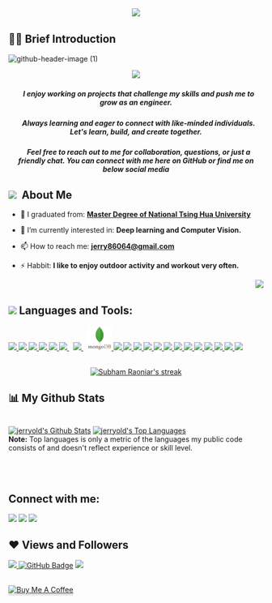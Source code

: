 <div align=center>
<img src="https://github.com/Anmol-Baranwal/Cool-GIFs-For-GitHub/assets/74038190/8aa99f6c-267d-4977-9cd3-1a4c11675863" width="500">
</div>

## 🙋‍♂️ Brief Introduction
![github-header-image (1)](https://github.com/jerryold/jerryold/assets/12774427/f5034034-7810-47ab-958e-f076cf95b028)
<div align=center>
<img src="https://user-images.githubusercontent.com/74038190/212748842-9fcbad5b-6173-4175-8a61-521f3dbb7514.gif" width="700">

</div>
<h5 align="center"><em>&ensp; I enjoy working on projects that challenge my skills and push me to grow as an engineer.</em></h5>
<h5 align="center"><em>&ensp; Always learning and eager to connect with like-minded individuals. Let's learn, build, and create together.</em></h5>
<h5 align="center"><em>&ensp; Feel free to reach out to me for collaboration, questions, or just a friendly chat. You can connect with me here on GitHub or find me on below social media</em></h5>

## <img src="https://github.com/Anmol-Baranwal/Cool-GIFs-For-GitHub/assets/74038190/4503d891-510a-4ebd-94c4-ef8958a2e8d4" width="30">&nbsp; About Me

- 🔭 I graduated from: **[Master Degree of National Tsing Hua University](https://nthu-en.site.nthu.edu.tw/)**

- 🌱 I’m currently interested in: **Deep learning and Computer Vision.**
       
- 📫 How to reach me: **jerry86064@gmail.com**
        
- ⚡ Habbit: **I like to enjoy outdoor activity and workout very often.**

<div align=right>
<img src="https://github.com/Anmol-Baranwal/Cool-GIFs-For-GitHub/assets/74038190/9d0fd0c4-5c7f-4122-b884-64a1e1685d2d" width="240">
</div> 



    
    

    

## <img src="https://github.com/Anmol-Baranwal/Cool-GIFs-For-GitHub/assets/74038190/0b335028-1d3d-4ee5-b5b3-a373d499be7e" width="30"> Languages and Tools:

<p align="left"> 
    <a href="https://developer.mozilla.org/en-US/docs/Web/JavaScript" target="_blank"> <img src="https://img.icons8.com/color/64/000000/javascript.png"/> </a> 
    <a href="https://www.w3.org/html/" target="_blank"> <img src="https://img.icons8.com/color/64/000000/html-5.png"/> </a> 
    <a href="https://www.w3schools.com/css/" target="_blank"> <img src="https://img.icons8.com/color/64/000000/css3.png"/> </a> 
    <a href="https://getbootstrap.com" target="_blank"> <img src="https://img.icons8.com/color/64/000000/bootstrap.png"/> </a> 
    <a href="https://www.python.org" target="_blank"> <img src="https://img.icons8.com/color/64/000000/python.png"/> </a> 
    <a style="padding-right:8px;" href="https://nodejs.org" target="_blank"> <img src="https://img.icons8.com/color/64/000000/nodejs.png"/> </a> 
    <a style="padding-right:8px;" href="https://www.mysql.com/" target="_blank"> <img src="https://img.icons8.com/fluent/64/000000/mysql-logo.png"/> </a>
    <a href="https://www.mongodb.com/" target="_blank"> <img src="https://raw.githubusercontent.com/devicons/devicon/master/icons/mongodb/mongodb-original-wordmark.svg" alt="mongodb" width="48" height="48"/> </a> 
    <a href="https://git-scm.com/" target="_blank"> <img src="https://img.icons8.com/color/64/000000/git.png"/> </a> 
    <a href="https://www.cprogramming.com/" target="_blank"> <img src="https://img.icons8.com/color/64/000000/c-programming.png"/> </a>
    <a href="https://www.tensorflow.org/?hl=zh-tw" target="_blank"> <img src="https://img.icons8.com/color/64/000000/tensorflow.png"/> </a>
    <a href="https://developer.android.com/studio?gclid=CjwKCAjwp_GJBhBmEiwALWBQk5SwVnsCJ1XbDjIIeXgbknFbXzMhHhapaaUr-3rO_Rph0Xl7d_yE6hoCcAoQAvD_BwE&gclsrc=aw.ds" target="_blank"> <img src="https://img.icons8.com/color/64/000000/android-os.png"/>
    <a href="https://angular.io/" target="_blank"> <img src="https://img.icons8.com/color/64/000000/angularjs.png"/>
    <a href="https://selenium-python.readthedocs.io/" target="_blank"> <img src="https://img.icons8.com/color/64/000000/selenium-test-automation.png"/>
    <a href="https://aws.amazon.com/tw/?nc2=h_lg" target="_blank"> <img src="https://img.icons8.com/color/64/000000/amazon-web-services.png"/>
    <a href="https://pytorch.org/" target="_blank"> <img src="https://www.vectorlogo.zone/logos/pytorch/pytorch-icon.svg"/>
    <a href="https://opencv.org/" target="_blank"> <img src="https://www.vectorlogo.zone/logos/opencv/opencv-icon.svg"/>
    <a href="https://www.sqlite.org/index.html" target="_blank"> <img src="https://www.vectorlogo.zone/logos/sqlite/sqlite-icon.svg"/>
    <a href="https://unity.com/" target="_blank"> <img src="https://www.vectorlogo.zone/logos/unity3d/unity3d-icon.svg"/>
    <a href="https://www.linux.org/" target="_blank"> <img src="https://img.icons8.com/color/64/000000/linux--v2.png"/>
    <a href="https://www.djangoproject.com/" target="_blank"> <img src="https://img.icons8.com/color/64/000000/django.png"/>
    
    



</p>


<br/>

<div align="center">
    <a href="https://github.com/SubhamRaoniar28/github-readme-streak-stats">
        <img title="🔥 Get streak stats for your profile at git.io/streak-stats" alt="Subham Raoniar's streak" src="https://github-readme-streak-stats.herokuapp.com/?user=SubhamRaoniar28&theme=black-ice&hide_border=true&stroke=0000&background=060A0CD0"/>
    </a>
</div>



## 📊 My Github Stats

  <br/>
    <a href="https://github.com/jerryold/github-readme-stats"><img alt="jerryold's Github Stats" src="https://github-readme-stats.vercel.app/api?username=jerryold&show_icons=true&count_private=true&theme=react&hide_border=true&bg_color=0D1117" /></a>
  <a href="https://github.com/jerryold/github-readme-stats"><img alt="jerryold's Top Languages" src="https://github-readme-stats.vercel.app/api/top-langs/?username=jerryold&langs_count=8&count_private=true&layout=compact&theme=react&hide_border=true&bg_color=0D1117" /></a>
  
  <br/>
  <b>Note:</b> Top languages is only a metric of the languages my public code consists of and doesn't reflect experience or skill level.


<br/>
<br/>



<br/>
<br/>

## Connect with me:
<p align="left">


<a href = "https://www.linkedin.com/in/sheng-che-jerry-kao-20abb618a/"><img src="https://user-images.githubusercontent.com/74038190/235294012-0a55e343-37ad-4b0f-924f-c8431d9d2483.gif" width="80"></a>
<a href = "https://www.facebook.com/profile.php?id=100001822796240"><img src="https://user-images.githubusercontent.com/74038190/235294010-ec412ef5-e3da-4efa-b1d4-0ab4d4638755.gif" width="80"></a>
<a href = "https://www.instagram.com/jerryold_0602/"><img src="https://user-images.githubusercontent.com/74038190/235294013-a33e5c43-a01c-43f6-b44d-a406d8b4ab75.gif" width="80"></a>


</p>

## ❤ Views and Followers
<a href="https://github.com/Meghna-DAS/github-profile-views-counter">
    <img src="https://komarev.com/ghpvc/?username=jerryold">
</a>
<a href="https://github.com/jerryold?tab=followers"><img src="https://img.shields.io/github/followers/jerryold?label=Followers&style=social" alt="GitHub Badge"></a>

<img src="https://github.com/Anmol-Baranwal/Cool-GIFs-For-GitHub/assets/74038190/d48893bd-0757-481c-8d7e-ba3e163feae7" />
<br></br>


<a href="https://www.buymeacoffee.com/jerry86064" target="_blank"><img src="https://www.buymeacoffee.com/assets/img/custom_images/orange_img.png" alt="Buy Me A Coffee" style="height: 41px !important;width: 174px !important;box-shadow: 0px 3px 2px 0px rgba(190, 190, 190, 0.5) !important;-webkit-box-shadow: 0px 3px 2px 0px rgba(190, 190, 190, 0.5) !important;" ></a>
